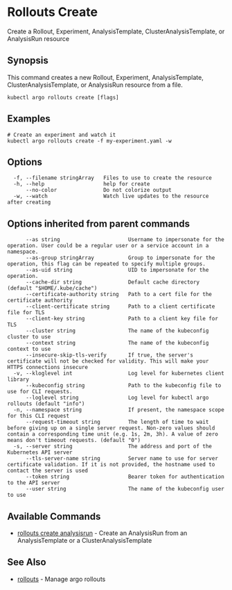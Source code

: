# Rollouts Create

Create a Rollout, Experiment, AnalysisTemplate, ClusterAnalysisTemplate, or AnalysisRun resource

## Synopsis

This command creates a new Rollout, Experiment, AnalysisTemplate, ClusterAnalysisTemplate, or AnalysisRun resource from a file.

```shell
kubectl argo rollouts create [flags]
```

## Examples

```shell
# Create an experiment and watch it
kubectl argo rollouts create -f my-experiment.yaml -w
```

## Options

```
  -f, --filename stringArray   Files to use to create the resource
  -h, --help                   help for create
      --no-color               Do not colorize output
  -w, --watch                  Watch live updates to the resource after creating
```

## Options inherited from parent commands

```
      --as string                      Username to impersonate for the operation. User could be a regular user or a service account in a namespace.
      --as-group stringArray           Group to impersonate for the operation, this flag can be repeated to specify multiple groups.
      --as-uid string                  UID to impersonate for the operation.
      --cache-dir string               Default cache directory (default "$HOME/.kube/cache")
      --certificate-authority string   Path to a cert file for the certificate authority
      --client-certificate string      Path to a client certificate file for TLS
      --client-key string              Path to a client key file for TLS
      --cluster string                 The name of the kubeconfig cluster to use
      --context string                 The name of the kubeconfig context to use
      --insecure-skip-tls-verify       If true, the server's certificate will not be checked for validity. This will make your HTTPS connections insecure
  -v, --kloglevel int                  Log level for kubernetes client library
      --kubeconfig string              Path to the kubeconfig file to use for CLI requests.
      --loglevel string                Log level for kubectl argo rollouts (default "info")
  -n, --namespace string               If present, the namespace scope for this CLI request
      --request-timeout string         The length of time to wait before giving up on a single server request. Non-zero values should contain a corresponding time unit (e.g. 1s, 2m, 3h). A value of zero means don't timeout requests. (default "0")
  -s, --server string                  The address and port of the Kubernetes API server
      --tls-server-name string         Server name to use for server certificate validation. If it is not provided, the hostname used to contact the server is used
      --token string                   Bearer token for authentication to the API server
      --user string                    The name of the kubeconfig user to use
```

## Available Commands

* [rollouts create analysisrun](kubectl-argo-rollouts_create_analysisrun.md)	 - Create an AnalysisRun from an AnalysisTemplate or a ClusterAnalysisTemplate

## See Also

* [rollouts](kubectl-argo-rollouts.md)	 - Manage argo rollouts
